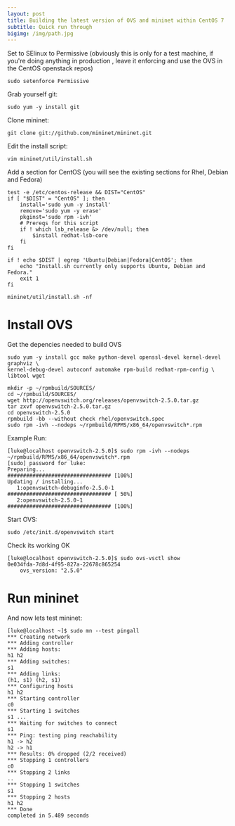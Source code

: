 ```yaml
---
layout: post
title: Building the latest version of OVS and mininet within CentOS 7
subtitle: Quick run through
bigimg: /img/path.jpg
---
```


Set to SElinux to Permissive (obviously this is only for a test machine, if you're doing anything in production	, leave it enforcing and use the OVS in the CentOS openstack repos)

~~~
sudo setenforce Permissive
~~~

Grab yourself git:

~~~
sudo yum -y install git
~~~

Clone mininet:

~~~
git clone git://github.com/mininet/mininet.git
~~~

Edit  the install script:

~~~
vim mininet/util/install.sh
~~~

Add a section for CentOS (you will see the existing sections for Rhel, Debian and Fedora)

~~~
test -e /etc/centos-release && DIST="CentOS"
if [ "$DIST" = "CentOS" ]; then
    install='sudo yum -y install'
    remove='sudo yum -y erase'
    pkginst='sudo rpm -ivh'
    # Prereqs for this script
    if ! which lsb_release &> /dev/null; then
        $install redhat-lsb-core
    fi
fi
~~~

~~~
if ! echo $DIST | egrep 'Ubuntu|Debian|Fedora|CentOS'; then
    echo "Install.sh currently only supports Ubuntu, Debian and Fedora."
    exit 1
fi
~~~

~~~
mininet/util/install.sh -nf
~~~

# Install OVS

Get the depencies needed to build OVS

~~~
sudo yum -y install gcc make python-devel openssl-devel kernel-devel graphviz \
kernel-debug-devel autoconf automake rpm-build redhat-rpm-config \
libtool wget
~~~

~~~
mkdir -p ~/rpmbuild/SOURCES/
cd ~/rpmbuild/SOURCES/
wget http://openvswitch.org/releases/openvswitch-2.5.0.tar.gz
tar zxvf openvswitch-2.5.0.tar.gz
cd openvswitch-2.5.0
rpmbuild -bb --without check rhel/openvswitch.spec
sudo rpm -ivh --nodeps ~/rpmbuild/RPMS/x86_64/openvswitch*.rpm
~~~

Example Run:

~~~
[luke@localhost openvswitch-2.5.0]$ sudo rpm -ivh --nodeps ~/rpmbuild/RPMS/x86_64/openvswitch*.rpm
[sudo] password for luke:
Preparing...                          ################################# [100%]
Updating / installing...
   1:openvswitch-debuginfo-2.5.0-1    ################################# [ 50%]
   2:openvswitch-2.5.0-1              ################################# [100%]
~~~

Start OVS:

~~~
sudo /etc/init.d/openvswitch start
~~~

Check its working OK

~~~
[luke@localhost openvswitch-2.5.0]$ sudo ovs-vsctl show
0e034fda-7d8d-4f95-827a-22678c865254
    ovs_version: "2.5.0"
~~~

# Run mininet

And now lets test mininet:

~~~
[luke@localhost ~]$ sudo mn --test pingall
*** Creating network
*** Adding controller
*** Adding hosts:
h1 h2
*** Adding switches:
s1
*** Adding links:
(h1, s1) (h2, s1)
*** Configuring hosts
h1 h2
*** Starting controller
c0
*** Starting 1 switches
s1 ...
*** Waiting for switches to connect
s1
*** Ping: testing ping reachability
h1 -> h2
h2 -> h1
*** Results: 0% dropped (2/2 received)
*** Stopping 1 controllers
c0
*** Stopping 2 links
..
*** Stopping 1 switches
s1
*** Stopping 2 hosts
h1 h2
*** Done
completed in 5.489 seconds
~~~
